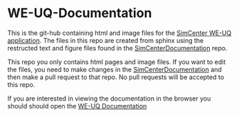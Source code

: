 # WE-UQ-Documentation

This is the git-hub containing html and image files for the [SimCenter WE-UQ application](https://github.com/NHERI-SimCenter/WE-UQ). The files in this repo are created from sphinx using the restructed text and figure files found in the [SimCenterDocumentation](https://github.com/NHERI-SimCenter/SimCenterDocumentation) repo.

This repo you only contains html pages and image files. If you want to edit the files, you need to make changes in the [SimCenterDocumentation](https://github.com/NHERI-SimCenter/SimCenterDocumentation) and then make a pull request to that repo. No pull requests will be accepted to this repo.  

If you are interested in viewing the documentation in the browser you should should open the [WE-UQ Documentation](https://NHERI-SimCenter.github.io/WE-UQ-Documentation)

